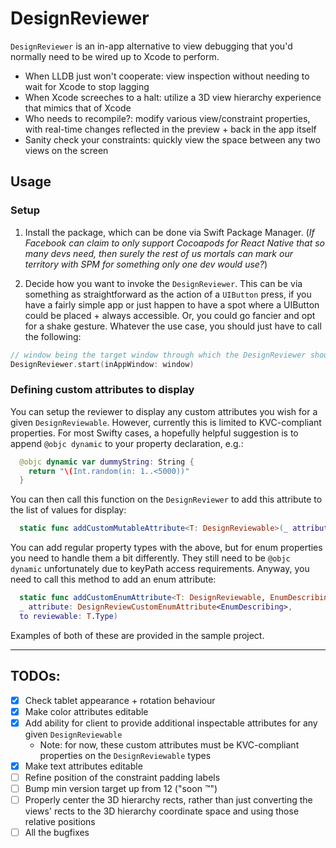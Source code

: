 # DesignReviewer

`DesignReviewer` is an in-app alternative to view debugging that you'd normally need to be wired up to
Xcode to perform. 

* When LLDB just won't cooperate: view inspection without needing to wait for Xcode to stop lagging
* When Xcode screeches to a halt: utilize a 3D view hierarchy experience that mimics that of Xcode
* Who needs to recompile?: modify various view/constraint properties, with real-time changes reflected in the preview + back in the app itself
* Sanity check your constraints: quickly view the space between any two views on the screen

## Usage

### Setup
1. Install the package, which can be done via Swift Package Manager. (_If Facebook can claim to only support Cocoapods for React Native that so many devs need, then surely the rest of us mortals can mark our territory with SPM for something only one dev would use?_)

2. Decide how you want to invoke the `DesignReviewer`. This can be via something as straightforward as the action of a `UIButton` press, if you have a fairly simple app or just happen to have a spot where a UIButton could be placed + always accessible. Or, you could go fancier and opt for a shake gesture. Whatever the use case, you should just have to call the following:
```swift
// window being the target window through which the DesignReviewer should parse.
DesignReviewer.start(inAppWindow: window) 
```

### Defining custom attributes to display
You can setup the reviewer to display any custom attributes you wish for a given `DesignReviewable`. However, currently this is limited to KVC-compliant properties. For most Swifty cases, a hopefully helpful suggestion is to append `@objc dynamic` to your property declaration, e.g.:
```swift
  @objc dynamic var dummyString: String {
    return "\(Int.random(in: 1..<5000))"
  }
```
You can then call this function on the `DesignReviewer` to add this attribute to the list of values for display:
```swift
  static func addCustomMutableAttribute<T: DesignReviewable>(_ attribute: DesignReviewCustomMutableAttribute, to reviewable: T.Type)
```
You can add regular property types with the above, but for enum properties you need to handle them a bit differently. They still need
to be `@objc dynamic` unfortunately due to keyPath access requirements. Anyway, you need to call this method to add an enum attribute:
```swift
  static func addCustomEnumAttribute<T: DesignReviewable, EnumDescribing: ReviewableDescribing>(
  _ attribute: DesignReviewCustomEnumAttribute<EnumDescribing>, 
  to reviewable: T.Type)
```

Examples of both of these are provided in the sample project.

---

## TODOs:

- [x] Check tablet appearance + rotation behaviour
- [x] Make color attributes editable
- [x] Add ability for client to provide additional inspectable attributes for any given `DesignReviewable`
  - Note: for now, these custom attributes must be KVC-compliant properties on the `DesignReviewable` types
- [x] Make text attributes editable
- [ ] Refine position of the constraint padding labels
- [ ] Bump min version target up from 12 ("soon :tm:")
- [ ] Properly center the 3D hierarchy rects, rather than just converting the views' rects to the 3D hierarchy coordinate space and using those relative positions
- [ ] All the bugfixes
